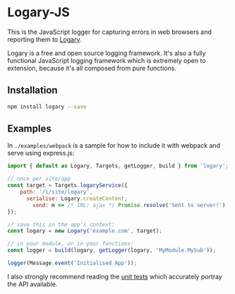 # Logary-JS

This is the JavaScript logger for capturing errors in web browsers and reporting
them to [Logary](https://logary.github.io).

Logary is a free and open source logging framework. It's also a fully functional
JavaScript logging framework which is extremely open to extension, because it's
all composed from pure functions.

## Installation

``` bash
npm install logary --save
```

## Examples

In `./examples/webpack` is a sample for how to include it with webpack and serve
using express.js:

``` javascript
import { default as Logary, Targets, getLogger, build } from 'logary';

// once per site/app
const target = Targets.logaryService({
    path: '/i/site/logary',
      serialise: Logary.createContent,
        send: m => /* IRL: ajax */ Promise.resolve('Sent to server!')
});

// save this in the app's context:
const logary = new Logary('example.com', target);

// in your module, or in your functions:
const logger = build(logary, getLogger(logary, 'MyModule.MySub'));

logger(Message.event('Initialised App'));
```

I also strongly recommend reading the
[unit tests](https://github.com/logary/logary-js/blob/master/test/unit/logary_test.js)
which accurately portray the API available.


